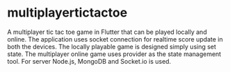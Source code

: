 # multiplayertictactoe
A multiplayer tic tac toe game in Flutter that can be played locally and online.
The application uses socket connection for realtime score update in both the devices. 
The locally playable game is designed simply using set state. 
The multiplayer online game uses provider as the state management tool.
For server Node.js, MongoDB and Socket.io is used. 


